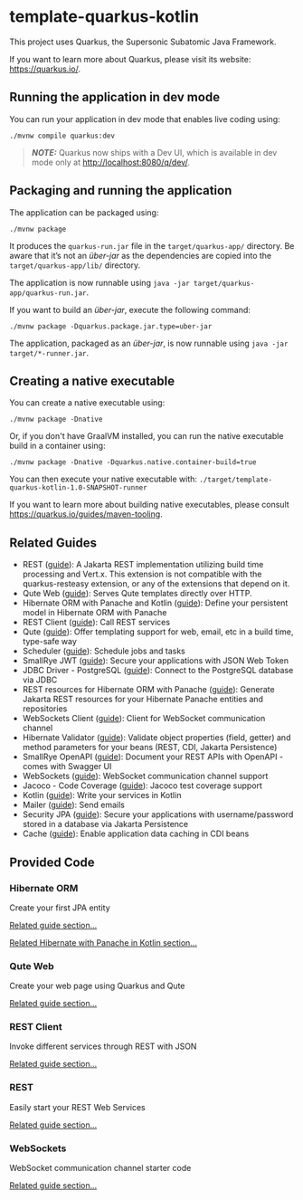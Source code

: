 # template-quarkus-kotlin

This project uses Quarkus, the Supersonic Subatomic Java Framework.

If you want to learn more about Quarkus, please visit its website: <https://quarkus.io/>.

## Running the application in dev mode

You can run your application in dev mode that enables live coding using:

```shell script
./mvnw compile quarkus:dev
```

> **_NOTE:_**  Quarkus now ships with a Dev UI, which is available in dev mode only at <http://localhost:8080/q/dev/>.

## Packaging and running the application

The application can be packaged using:

```shell script
./mvnw package
```

It produces the `quarkus-run.jar` file in the `target/quarkus-app/` directory.
Be aware that it’s not an _über-jar_ as the dependencies are copied into the `target/quarkus-app/lib/` directory.

The application is now runnable using `java -jar target/quarkus-app/quarkus-run.jar`.

If you want to build an _über-jar_, execute the following command:

```shell script
./mvnw package -Dquarkus.package.jar.type=uber-jar
```

The application, packaged as an _über-jar_, is now runnable using `java -jar target/*-runner.jar`.

## Creating a native executable

You can create a native executable using:

```shell script
./mvnw package -Dnative
```

Or, if you don't have GraalVM installed, you can run the native executable build in a container using:

```shell script
./mvnw package -Dnative -Dquarkus.native.container-build=true
```

You can then execute your native executable with: `./target/template-quarkus-kotlin-1.0-SNAPSHOT-runner`

If you want to learn more about building native executables, please consult <https://quarkus.io/guides/maven-tooling>.

## Related Guides

- REST ([guide](https://quarkus.io/guides/rest)): A Jakarta REST implementation utilizing build time processing and
  Vert.x. This extension is not compatible with the quarkus-resteasy extension, or any of the extensions that depend on
  it.
- Qute Web ([guide](https://quarkiverse.github.io/quarkiverse-docs/quarkus-qute-web/dev/index.html)): Serves Qute
  templates directly over HTTP.
- Hibernate ORM with Panache and Kotlin ([guide](https://quarkus.io/guides/hibernate-orm-panache-kotlin)): Define your
  persistent model in Hibernate ORM with Panache
- REST Client ([guide](https://quarkus.io/guides/rest-client)): Call REST services
- Qute ([guide](https://quarkus.io/guides/qute)): Offer templating support for web, email, etc in a build time,
  type-safe way
- Scheduler ([guide](https://quarkus.io/guides/scheduler)): Schedule jobs and tasks
- SmallRye JWT ([guide](https://quarkus.io/guides/security-jwt)): Secure your applications with JSON Web Token
- JDBC Driver - PostgreSQL ([guide](https://quarkus.io/guides/datasource)): Connect to the PostgreSQL database via JDBC
- REST resources for Hibernate ORM with Panache ([guide](https://quarkus.io/guides/rest-data-panache)): Generate Jakarta
  REST resources for your Hibernate Panache entities and repositories
- WebSockets Client ([guide](https://quarkus.io/guides/websockets)): Client for WebSocket communication channel
- Hibernate Validator ([guide](https://quarkus.io/guides/validation)): Validate object properties (field, getter) and
  method parameters for your beans (REST, CDI, Jakarta Persistence)
- SmallRye OpenAPI ([guide](https://quarkus.io/guides/openapi-swaggerui)): Document your REST APIs with OpenAPI - comes
  with Swagger UI
- WebSockets ([guide](https://quarkus.io/guides/websockets)): WebSocket communication channel support
- Jacoco - Code Coverage ([guide](https://quarkus.io/guides/tests-with-coverage)): Jacoco test coverage support
- Kotlin ([guide](https://quarkus.io/guides/kotlin)): Write your services in Kotlin
- Mailer ([guide](https://quarkus.io/guides/mailer)): Send emails
- Security JPA ([guide](https://quarkus.io/guides/security-getting-started)): Secure your applications with
  username/password stored in a database via Jakarta Persistence
- Cache ([guide](https://quarkus.io/guides/cache)): Enable application data caching in CDI beans

## Provided Code

### Hibernate ORM

Create your first JPA entity

[Related guide section...](https://quarkus.io/guides/hibernate-orm)

[Related Hibernate with Panache in Kotlin section...](https://quarkus.io/guides/hibernate-orm-panache-kotlin)

### Qute Web

Create your web page using Quarkus and Qute

[Related guide section...](https://quarkus.io/guides/qute#type-safe-templates)

### REST Client

Invoke different services through REST with JSON

[Related guide section...](https://quarkus.io/guides/rest-client)

### REST

Easily start your REST Web Services

[Related guide section...](https://quarkus.io/guides/getting-started-reactive#reactive-jax-rs-resources)

### WebSockets

WebSocket communication channel starter code

[Related guide section...](https://quarkus.io/guides/websockets)
